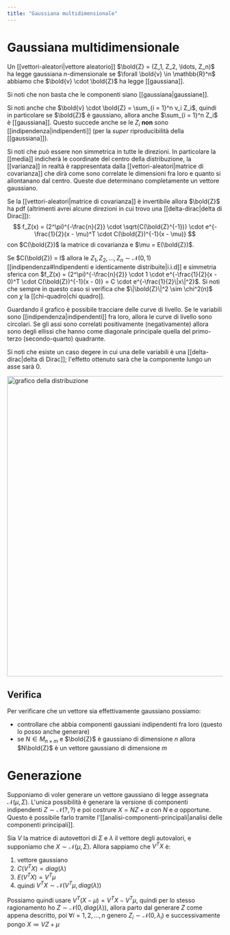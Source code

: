 ```yaml
---
title: "Gaussiana multidimensionale"
---
```

# Gaussiana multidimensionale
Un [[vettori-aleatori|vettore aleatorio]] $\bold{Z} = (Z_1, Z_2, \ldots, Z_n)$ ha legge gaussiana $n$-dimensionale se $\forall \bold{v} \in \mathbb{R}^n$ abbiamo che $\bold{v} \cdot \bold{Z}$ ha legge [[gaussiana]].

Si noti che non basta che le componenti siano [[gaussiana|gaussiane]].

Si noti anche che $\bold{v} \cdot \bold{Z} = \sum_{i = 1}^n v_i Z_i$, quindi in particolare se $\bold{Z}$ è gaussiano, allora anche $\sum_{i = 1}^n Z_i$ è [[gaussiana]]. Questo succede anche se le $Z_i$ **non** sono [[indipendenza|indipendenti]] (per la *super* riproducibilità della [[gaussiana]]).

Si noti che può essere non simmetrica in tutte le direzioni. In particolare la [[media]] indicherà le coordinate del centro della distribuzione, la [[varianza]] in realtà è rappresentata dalla [[vettori-aleatori|matrice di covarianza]] che dirà come sono correlate le dimensioni fra loro e quanto si allontanano dal centro. Queste due determinano completamente un vettore gaussiano.

Se la [[vettori-aleatori|matrice di covarianza]] è invertibile allora $\bold{Z}$ ha pdf (altrimenti avrei alcune direzioni in cui trovo una [[delta-dirac|delta di Dirac]]):
$$
    f_Z(x) = (2^\pi)^{-\frac{n}{2}} \cdot \sqrt{C(\bold{Z}^{-1})} \cdot e^{-\frac{1}{2}(x - \mu)^T \cdot C(\bold{Z})^{-1}(x - \mu)}
$$
con $C(\bold{Z})$ la matrice di covarianza e $\mu = E(\bold{Z})$.

Se $C(\bold{Z}) = I$ allora le $Z_1, Z_2, \ldots, Z_n \sim \mathcal{N}(0, 1)$ [[indipendenza#Indipendenti e identicamente distribuite|i.i.d]] e simmetria sferica con $f_Z(x) = (2^\pi)^{-\frac{n}{2}} \cdot 1 \cdot e^{-\frac{1}{2}(x - 0)^T \cdot C(\bold{Z})^{-1}(x - 0)} = C \cdot e^{-\frac{1}{2}\|x\|^2}$. Si noti che sempre in questo caso si verifica che $\|\bold{Z}\|^2 \sim \chi^2(n)$ con $\chi$ la [[chi-quadro|chi quadro]].

Guardando il grafico è possibile tracciare delle curve di livello. Se le variabili sono [[indipendenza|indipendenti]] fra loro, allora le curve di livello sono circolari. Se gli assi sono correlati positivamente (negativamente) allora sono degli ellissi che hanno come diagonale principale quella del primo-terzo (secondo-quarto) quadrante.

Si noti che esiste un caso degere in cui una delle variabili è una [[delta-dirac|delta di Dirac]]; l'effetto ottenuto sarà che la componente lungo un asse sarà $0$.

<img src="https://www.mathworks.com/help/examples/stats/win64/ComputeTheMultivariateNormalPdfExample_01.png" alt="grafico della distribuzione" width=700>

## Verifica
Per verificare che un vettore sia effettivamente gaussiano possiamo:
- controllare che abbia componenti gaussiani indipendenti fra loro (questo lo posso anche generare)
- se $N \in M_{n \times m}$ e $\bold{Z}$ è gaussiano di dimensione $n$ allora $N\bold{Z}$ è un vettore gaussiano di dimensione $m$

# Generazione
Supponiamo di voler generare un vettore gaussiano di legge assegnata $\mathcal{N}(\mu, \Sigma)$. L'unica possibilità è generare la versione di componenti indipendenti $Z \sim \mathcal{N}(?, ?)$ e poi costrure $X = N Z + a$ con $N$ e $a$ opportune. Questo è possibile farlo tramite l'[[analisi-componenti-principali|analisi delle componenti principali]].

Sia $V$ la matrice di autovettori di $\Sigma$ e $\lambda$ il vettore degli autovalori, e supponiamo che $X \sim \mathcal{N}(\mu, \Sigma)$. Allora sappiamo che $V^TX$ è:
1) vettore gaussiano
2) $C(V^TX) = diag(\lambda)$
3) $E(V^TX) =V^T\mu$
4) quindi $V^TX \sim \mathcal{N}(V^T\mu, diag(\lambda))$

Possiamo quindi usare $V^T(X-\mu) = V^TX - V^T\mu$, quindi per lo stesso ragionamento ho $Z \sim \mathcal{N}(0, diag(\lambda))$, allora parto dal generare $Z$ come appena descritto, poi $\forall i = 1, 2, \ldots, n$ genero $Z_i \sim \mathcal{N}(0, \lambda_i)$ e successivamente pongo $X \coloneqq VZ + \mu$
